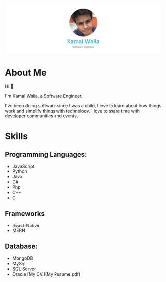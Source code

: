 ![Header](https://raw.githubusercontent.com/Kamal-Walia/About-Me/master/Header.jpg)

# About Me
Hi :wave: 

I'm Kamal Walia, a Software Engineer.

I've been doing software since I was a child, I love to learn about how things work and simplify things with technology. I love to share time with developer communities and events.

# Skills
## Programming Languages:
* JavaScript
* Python
* Java
* C#
* Php
* C++
* C

## Frameworks
* React-Native
* MERN

## Database:
* MongoDB
* MySql
* SQL Server
* Oracle
[My CV.](My Resume.pdf)
